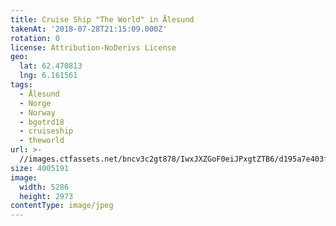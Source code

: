 ```yaml
---
title: Cruise Ship "The World" in Ålesund
takenAt: '2018-07-28T21:15:09.000Z'
rotation: 0
license: Attribution-NoDerivs License
geo:
  lat: 62.470813
  lng: 6.161561
tags:
  - Ålesund
  - Norge
  - Norway
  - bgotrd18
  - cruiseship
  - theworld
url: >-
  //images.ctfassets.net/bncv3c2gt878/IwxJXZGoF0eiJPxgtZTB6/d195a7e403f627f7b24e5e7456d44457/cruise-ship-the-world-in-lesund_42955696315_o
size: 4005191
image:
  width: 5286
  height: 2973
contentType: image/jpeg
---
```


